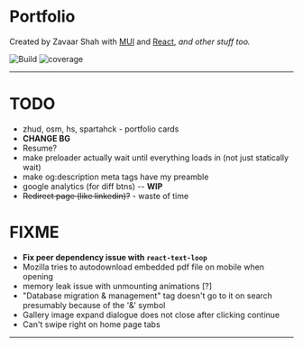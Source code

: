 # Portfolio

 Created by Zavaar Shah with [MUI](https://mui.com) and [React](https://reactjs.org), *and other stuff too.*

![Build](https://github.com/thatziv/portfolio/workflows/CI/CD/badge.svg) ![coverage](https://img.shields.io/codecov/c/github/thatziv/portfolio/CI/CD)

______

# TODO
* zhud, osm, hs, spartahck - portfolio cards
* **CHANGE BG**
* Resume?
* make preloader actually wait until everything loads in (not just statically wait)
* make og:description meta tags have my preamble
* google analytics (for diff btns) -- **WIP**
* ~~Redirect page (like linkedin)?~~ - waste of time

# FIXME
* **Fix peer dependency issue with `react-text-loop`**
* Mozilla tries to autodownload embedded pdf file on mobile when opening
* memory leak issue with unmounting animations [?]
* "Database migration & management" tag doesn't go to it on search presumably because of the '&' symbol
* Gallery image expand dialogue does not close after clicking continue
* Can't swipe right on home page tabs

______


